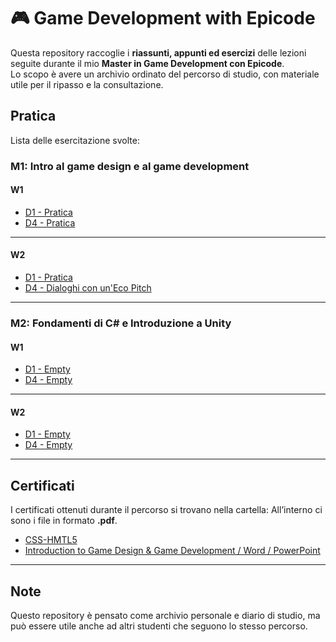 # 🎮 Game Development with Epicode

Questa repository raccoglie i **riassunti, appunti ed esercizi** delle lezioni seguite durante il mio **Master in Game Development con Epicode**.  
Lo scopo è avere un archivio ordinato del percorso di studio, con materiale utile per il ripasso e la consultazione.

## Pratica

Lista delle esercitazione svolte:

### M1: Intro al game design e al game development

#### W1
- [D1 - Pratica](https://github.com/Mike014/Game-Development-with-Epicode/blob/main/M1/W1/D1/Pratica.ipynb)
- [D4 - Pratica](https://github.com/Mike014/Game-Development-with-Epicode/blob/main/M1/W1/D4/Pratica.ipynb)

---

#### W2
- [D1 - Pratica](https://github.com/Mike014/Game-Development-with-Epicode/blob/main/M1/W2/D1/Pratica.ipynb)
- [D4 - Dialoghi con un'Eco Pitch](https://mike014.github.io/Dialoghi_con_un_eco_Pitch/)

---

### M2: Fondamenti di C# e Introduzione a Unity

#### W1
- [D1 - Empty]()
- [D4 - Empty]()

---

#### W2
- [D1 - Empty]()
- [D4 - Empty]()

---



## Certificati
I certificati ottenuti durante il percorso si trovano nella cartella:
All’interno ci sono i file in formato **.pdf**.

- [CSS-HMTL5](Certificati/CSS-HTML5-Epicode.pdf)
- [Introduction to Game Design & Game Development / Word / PowerPoint](https://drive.google.com/file/d/1CYLJZnM2wFFTxdFbwHLAsPb-AuGp-02y/view?usp=sharing)

---

## Note
Questo repository è pensato come archivio personale e diario di studio, ma può essere utile anche ad altri studenti che seguono lo stesso percorso.


